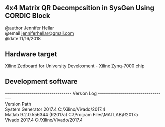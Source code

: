 ## 4x4 Matrix QR Decomposition in SysGen Using CORDIC Block
@author Jennifer Hellar  
@email jenniferhellar@gmail.com  
@date 11/16/2018  

## Hardware target
Xilinx Zedboard for University Development - Xilinx Zynq-7000 chip

## Development software
--------------------------------- Version Log ----------------------------------  
Version                                 Path  
System Generator 2017.4                 C:/Xilinx/Vivado/2017.4  
Matlab 9.2.0.556344 (R2017a)            C:\Program Files\MATLAB\R2017a  
Vivado 2017.4                           C:/Xilinx/Vivado/2017.4  
